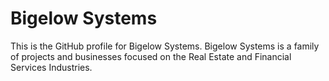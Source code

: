# Bigelow Systems
This is the GitHub profile for Bigelow Systems. Bigelow Systems 
is a family of projects and businesses focused on the Real 
Estate and Financial Services Industries.